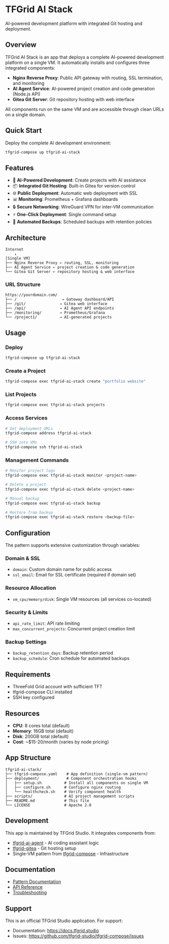 # TFGrid AI Stack

AI-powered development platform with integrated Git hosting and deployment.

## Overview

TFGrid AI Stack is an app that deploys a complete AI-powered development platform on a single VM. It automatically installs and configures three integrated components:

- **Nginx Reverse Proxy**: Public API gateway with routing, SSL termination, and monitoring
- **AI Agent Service**: AI-powered project creation and code generation (Node.js API)
- **Gitea Git Server**: Git repository hosting with web interface

All components run on the same VM and are accessible through clean URLs on a single domain.

## Quick Start

Deploy the complete AI development environment:

```bash
tfgrid-compose up tfgrid-ai-stack
```

## Features

- 🤖 **AI-Powered Development**: Create projects with AI assistance
- 📦 **Integrated Git Hosting**: Built-in Gitea for version control
- 🌐 **Public Deployment**: Automatic web deployment with SSL
- 📊 **Monitoring**: Prometheus + Grafana dashboards
- 🔒 **Secure Networking**: WireGuard VPN for inter-VM communication
- ⚡ **One-Click Deployment**: Single command setup
- 🔄 **Automated Backups**: Scheduled backups with retention policies

## Architecture

```
Internet
    ↓
[Single VM]
├── Nginx Reverse Proxy ← routing, SSL, monitoring
├── AI Agent Service ← project creation & code generation
└── Gitea Git Server ← repository hosting & web interface
```

### URL Structure
```
https://yourdomain.com/
├── /                    → Gateway dashboard/API
├── /git/               → Gitea web interface
├── /api/               → AI Agent API endpoints
├── /monitoring/        → Prometheus/Grafana
└── /project1/          → AI-generated projects
```

## Usage

### Deploy
```bash
tfgrid-compose up tfgrid-ai-stack
```

### Create a Project
```bash
tfgrid-compose exec tfgrid-ai-stack create "portfolio website"
```

### List Projects
```bash
tfgrid-compose exec tfgrid-ai-stack projects
```

### Access Services
```bash
# Get deployment URLs
tfgrid-compose address tfgrid-ai-stack

# SSH into VMs
tfgrid-compose ssh tfgrid-ai-stack
```

### Management Commands
```bash
# Monitor project logs
tfgrid-compose exec tfgrid-ai-stack monitor <project-name>

# Delete a project
tfgrid-compose exec tfgrid-ai-stack delete <project-name>

# Manual backup
tfgrid-compose exec tfgrid-ai-stack backup

# Restore from backup
tfgrid-compose exec tfgrid-ai-stack restore <backup-file>
```

## Configuration

The pattern supports extensive customization through variables:

### Domain & SSL
- `domain`: Custom domain name for public access
- `ssl_email`: Email for SSL certificate (required if domain set)

### Resource Allocation
- `vm_cpu/memory/disk`: Single VM resources (all services co-located)

### Security & Limits
- `api_rate_limit`: API rate limiting
- `max_concurrent_projects`: Concurrent project creation limit

### Backup Settings
- `backup_retention_days`: Backup retention period
- `backup_schedule`: Cron schedule for automated backups

## Requirements

- ThreeFold Grid account with sufficient TFT
- tfgrid-compose CLI installed
- SSH key configured

## Resources

- **CPU**: 8 cores total (default)
- **Memory**: 16GB total (default)
- **Disk**: 200GB total (default)
- **Cost**: ~$15-20/month (varies by node pricing)

## App Structure

```
tfgrid-ai-stack/
├── tfgrid-compose.yaml    # App definition (single-vm pattern)
├── deployment/            # Component orchestration hooks
│   ├── setup.sh          # Install all components on single VM
│   ├── configure.sh      # Configure nginx routing
│   └── healthcheck.sh    # Verify component health
├── scripts/              # AI project management scripts
├── README.md             # This file
└── LICENSE               # Apache 2.0
```

## Development

This app is maintained by TFGrid Studio. It integrates components from:
- [tfgrid-ai-agent](https://github.com/tfgrid-studio/tfgrid-ai-agent) - AI coding assistant logic
- [tfgrid-gitea](https://github.com/tfgrid-studio/tfgrid-gitea) - Git hosting setup
- Single-VM pattern from [tfgrid-compose](https://github.com/tfgrid-studio/tfgrid-compose) - Infrastructure

## Documentation

- [Pattern Documentation](https://docs.tfgrid.studio/patterns/tfgrid-ai-stack)
- [API Reference](https://docs.tfgrid.studio/patterns/tfgrid-ai-stack/api)
- [Troubleshooting](https://docs.tfgrid.studio/patterns/tfgrid-ai-stack/troubleshooting)

## Support

This is an official TFGrid Studio application. For support:
- Documentation: https://docs.tfgrid.studio
- Issues: https://github.com/tfgrid-studio/tfgrid-compose/issues